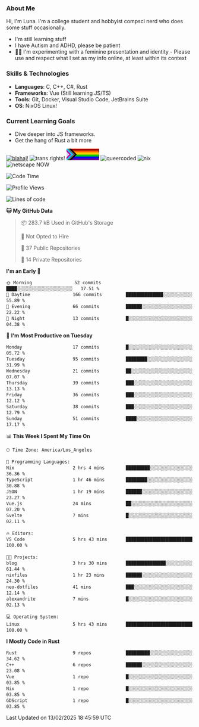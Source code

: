 ### About Me
Hi, I'm Luna. I'm a college student and hobbyist compsci nerd who does some stuff occasionally.

- I'm still learning stuff
- I have Autism and ADHD, please be patient
- 🏳️‍⚧️ I'm experimenting with a feminine presentation and identity - Please use and respect what I set as my info online, at least within its context

### Skills & Technologies
- **Languages**: C, C++, C#, Rust
- **Frameworks**: Vue (Still learning JS/TS)
- **Tools**: Git, Docker, Visual Studio Code, JetBrains Suite
- **OS**: NixOS Linux!

### Current Learning Goals
- Dive deeper into JS frameworks.
- Get the hang of Rust a bit more

[![blahaj!](https://isabelroses.com/static/badges/badges/love_blahaj.gif)](https://www.ikea.com/us/en/p/blahaj-soft-toy-shark-90373590/)
![trans rights!](https://isabelroses.com/static/badges/badges/transnow.png)
![progress pride](https://raw.githubusercontent.com/TheFelidae/88x31/refs/heads/main/images/pride/badge_progress.png?raw=true)
![queercoded](https://isabelroses.com/static/badges/badges/queercoded.webp)
![nix](https://isabelroses.com/static/badges/badges/nix.gif)
![netscape NOW](https://cyber.dabamos.de/88x31/netscapenow30.gif)

<!--START_SECTION:waka-->
![Code Time](http://img.shields.io/badge/Code%20Time-156%20hrs%204%20mins-blue)

![Profile Views](http://img.shields.io/badge/Profile%20Views-0-blue)

![Lines of code](https://img.shields.io/badge/From%20Hello%20World%20I%27ve%20Written-225.7%20thousand%20lines%20of%20code-blue)

**🐱 My GitHub Data** 

> 📦 283.7 kB Used in GitHub's Storage 
 > 
> 🚫 Not Opted to Hire
 > 
> 📜 37 Public Repositories 
 > 
> 🔑 14 Private Repositories 
 > 
**I'm an Early 🐤** 

```text
🌞 Morning                52 commits          ████░░░░░░░░░░░░░░░░░░░░░   17.51 % 
🌆 Daytime                166 commits         ██████████████░░░░░░░░░░░   55.89 % 
🌃 Evening                66 commits          ██████░░░░░░░░░░░░░░░░░░░   22.22 % 
🌙 Night                  13 commits          █░░░░░░░░░░░░░░░░░░░░░░░░   04.38 % 
```
📅 **I'm Most Productive on Tuesday** 

```text
Monday                   17 commits          █░░░░░░░░░░░░░░░░░░░░░░░░   05.72 % 
Tuesday                  95 commits          ████████░░░░░░░░░░░░░░░░░   31.99 % 
Wednesday                21 commits          ██░░░░░░░░░░░░░░░░░░░░░░░   07.07 % 
Thursday                 39 commits          ███░░░░░░░░░░░░░░░░░░░░░░   13.13 % 
Friday                   36 commits          ███░░░░░░░░░░░░░░░░░░░░░░   12.12 % 
Saturday                 38 commits          ███░░░░░░░░░░░░░░░░░░░░░░   12.79 % 
Sunday                   51 commits          ████░░░░░░░░░░░░░░░░░░░░░   17.17 % 
```


📊 **This Week I Spent My Time On** 

```text
🕑︎ Time Zone: America/Los_Angeles

💬 Programming Languages: 
Nix                      2 hrs 4 mins        █████████░░░░░░░░░░░░░░░░   36.36 % 
TypeScript               1 hr 46 mins        ████████░░░░░░░░░░░░░░░░░   30.88 % 
JSON                     1 hr 19 mins        ██████░░░░░░░░░░░░░░░░░░░   23.27 % 
Vue.js                   24 mins             ██░░░░░░░░░░░░░░░░░░░░░░░   07.20 % 
Svelte                   7 mins              █░░░░░░░░░░░░░░░░░░░░░░░░   02.11 % 

🔥 Editors: 
VS Code                  5 hrs 43 mins       █████████████████████████   100.00 % 

🐱‍💻 Projects: 
blog                     3 hrs 30 mins       ███████████████░░░░░░░░░░   61.44 % 
nixfiles                 1 hr 23 mins        ██████░░░░░░░░░░░░░░░░░░░   24.30 % 
neo-dotfiles             41 mins             ███░░░░░░░░░░░░░░░░░░░░░░   12.14 % 
alexandrite              7 mins              █░░░░░░░░░░░░░░░░░░░░░░░░   02.13 % 

💻 Operating System: 
Linux                    5 hrs 43 mins       █████████████████████████   100.00 % 
```

**I Mostly Code in Rust** 

```text
Rust                     9 repos             █████████░░░░░░░░░░░░░░░░   34.62 % 
C++                      6 repos             ██████░░░░░░░░░░░░░░░░░░░   23.08 % 
Vue                      1 repo              █░░░░░░░░░░░░░░░░░░░░░░░░   03.85 % 
Nix                      1 repo              █░░░░░░░░░░░░░░░░░░░░░░░░   03.85 % 
GDScript                 1 repo              █░░░░░░░░░░░░░░░░░░░░░░░░   03.85 % 
```




 Last Updated on 13/02/2025 18:45:59 UTC
<!--END_SECTION:waka-->
